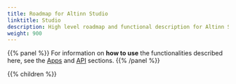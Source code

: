 ```yaml
---
title: Roadmap for Altinn Studio
linktitle: Studio
description: High level roadmap and functional description for Altinn Studio and supporting functionality for the created apps.
weight: 900
---
```


{{% panel %}}
For information on **how to use** the functionalities described here, see the [Apps](/app) and [API](/api) sections.
{{% /panel %}}

{{% children %}}